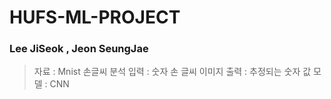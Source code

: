 # HUFS-ML-PROJECT

### Lee JiSeok , Jeon SeungJae

> 자료 : Mnist 손글씨 분석
> 입력 : 숫자 손 글씨 이미지
> 출력 : 추정되는 숫자 값
> 모델 : CNN
